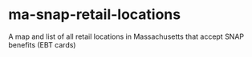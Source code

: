 ma-snap-retail-locations
========================

A map and list of all retail locations in Massachusetts that accept SNAP benefits (EBT cards)
